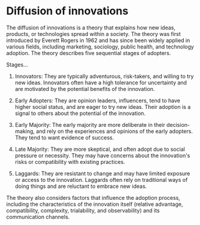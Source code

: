 # Diffusion of innovations

The diffusion of innovations is a theory that explains how new ideas, products, or technologies spread  within a society. The theory was first introduced by Everett Rogers in 1962 and has since been widely applied in various fields, including marketing, sociology, public health, and technology adoption. The theory describes five sequential stages of adopters.

Stages…

1. Innovators: They are typically adventurous, risk-takers, and willing to try new ideas. Innovators often have a high tolerance for uncertainty and are motivated by the potential benefits of the innovation.

2. Early Adopters: They are opinion leaders, influencers, tend to have higher social status, and are eager to try new ideas. Their adoption is a signal to others about the potential of the innovation.

3. Early Majority: The early majority are more deliberate in their decision-making, and rely on the experiences and opinions of the early adopters. They tend to want evidence of success.

4. Late Majority: They are more skeptical, and often adopt due to social pressure or necessity. They may have concerns about the innovation's risks or compatibility with existing practices.

5. Laggards: They are resistant to change and may have limited exposure or access to the innovation. Laggards often rely on traditional ways of doing things and are reluctant to embrace new ideas.

The theory also considers factors that influence the adoption process, including the characteristics of the innovation itself (relative advantage, compatibility, complexity, trialability, and observability) and its communication channels.
